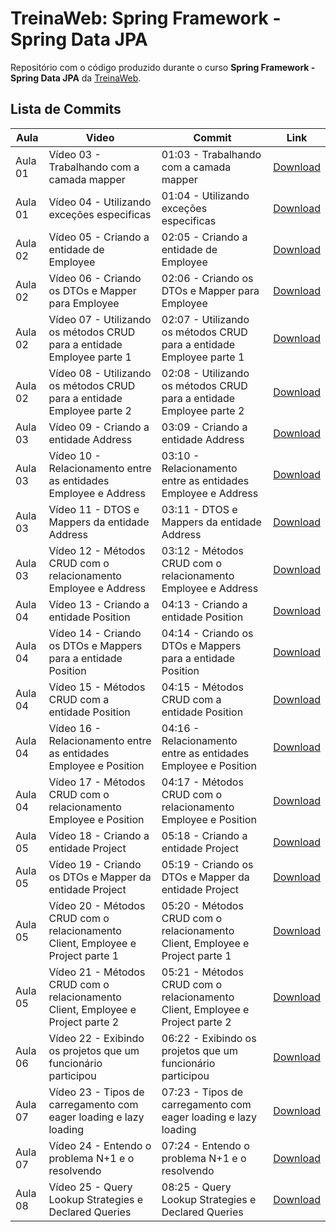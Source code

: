 # TreinaWeb: Spring Framework - Spring Data JPA

Repositório com o código produzido durante o curso **Spring Framework - Spring Data JPA** da [TreinaWeb](https://treinaweb.com.br/).

## Lista de Commits

| Aula    | Video                                                                           | Commit                                                                       | Link                                                                                                                                         |
| ------- | ------------------------------------------------------------------------------- | ---------------------------------------------------------------------------- | -------------------------------------------------------------------------------------------------------------------------------------------- |
| Aula 01 | Vídeo 03 - Trabalhando com a camada mapper                                      | 01:03 - Trabalhando com a camada mapper                                      | [Download](https://github.com/treinaweb/treinaweb-artigo-conhecendo-spring-data-jpa-v2/archive/39ba43f4b0567cfd547ea480b58b6cbb09f45bf7.zip) |
| Aula 01 | Vídeo 04 - Utilizando exceções especificas                                      | 01:04 - Utilizando exceções especificas                                      | [Download](https://github.com/treinaweb/treinaweb-artigo-conhecendo-spring-data-jpa-v2/archive/e0216ba6e4d83db1025f1e2ace834a72f14391fb.zip) |
| Aula 02 | Vídeo 05 - Criando a entidade de Employee                                       | 02:05 - Criando a entidade de Employee                                       | [Download](https://github.com/treinaweb/treinaweb-artigo-conhecendo-spring-data-jpa-v2/archive/02a821ab0ecae1b74eac68fb2e7c25a271865c90.zip) |
| Aula 02 | Vídeo 06 - Criando os DTOs e Mapper para Employee                               | 02:06 - Criando os DTOs e Mapper para Employee                               | [Download](https://github.com/treinaweb/treinaweb-artigo-conhecendo-spring-data-jpa-v2/archive/b31b366e7e1416d88f3d1a5882abcea04ca8f242.zip) |
| Aula 02 | Vídeo 07 - Utilizando os métodos CRUD para a entidade Employee parte 1          | 02:07 - Utilizando os métodos CRUD para a entidade Employee parte 1          | [Download](https://github.com/treinaweb/treinaweb-artigo-conhecendo-spring-data-jpa-v2/archive/e0e8be59381c40b2ba36d3347294410789dee42c.zip) |
| Aula 02 | Vídeo 08 - Utilizando os métodos CRUD para a entidade Employee parte 2          | 02:08 - Utilizando os métodos CRUD para a entidade Employee parte 2          | [Download](https://github.com/treinaweb/treinaweb-artigo-conhecendo-spring-data-jpa-v2/archive/5a7f1afce2ab5125ac839860bd73dfdf9b5837d7.zip) |
| Aula 03 | Vídeo 09 - Criando a entidade Address                                           | 03:09 - Criando a entidade Address                                           | [Download](https://github.com/treinaweb/treinaweb-artigo-conhecendo-spring-data-jpa-v2/archive/64664d1ac53c6056c41ef536878456f489218aa4.zip) |
| Aula 03 | Vídeo 10 - Relacionamento entre as entidades Employee e Address                 | 03:10 - Relacionamento entre as entidades Employee e Address                 | [Download](https://github.com/treinaweb/treinaweb-artigo-conhecendo-spring-data-jpa-v2/archive/f18ca4438b8683907104e5d81d01a20ddff492fd.zip) |
| Aula 03 | Vídeo 11 - DTOS e Mappers da entidade Address                                   | 03:11 - DTOS e Mappers da entidade Address                                   | [Download](https://github.com/treinaweb/treinaweb-artigo-conhecendo-spring-data-jpa-v2/archive/c395658494ebcf3876d290098215223c534a5ab5.zip) |
| Aula 03 | Vídeo 12 - Métodos CRUD com o relacionamento Employee e Address                 | 03:12 - Métodos CRUD com o relacionamento Employee e Address                 | [Download](https://github.com/treinaweb/treinaweb-artigo-conhecendo-spring-data-jpa-v2/archive/da8999a8950eb09f8bfc7b37142baa5a30b61c76.zip) |
| Aula 04 | Vídeo 13 - Criando a entidade Position                                          | 04:13 - Criando a entidade Position                                          | [Download](https://github.com/treinaweb/treinaweb-artigo-conhecendo-spring-data-jpa-v2/archive/efdc6b18ae3062ec256e688dcc16c7c3cc43b512.zip) |
| Aula 04 | Vídeo 14 - Criando os DTOs e Mappers para a entidade Position                   | 04:14 - Criando os DTOs e Mappers para a entidade Position                   | [Download](https://github.com/treinaweb/treinaweb-artigo-conhecendo-spring-data-jpa-v2/archive/30efb90c6d10c461c01a002225692dd0091cbec5.zip) |
| Aula 04 | Vídeo 15 - Métodos CRUD com a entidade Position                                 | 04:15 - Métodos CRUD com a entidade Position                                 | [Download](https://github.com/treinaweb/treinaweb-artigo-conhecendo-spring-data-jpa-v2/archive/5a73975c9a548d17bc23f5b640607ae7acb17c50.zip) |
| Aula 04 | Vídeo 16 - Relacionamento entre as entidades Employee e Position                | 04:16 - Relacionamento entre as entidades Employee e Position                | [Download](https://github.com/treinaweb/treinaweb-artigo-conhecendo-spring-data-jpa-v2/archive/7cb33bbd32abd937215123826f3e7bed1c381dd8.zip) |
| Aula 04 | Vídeo 17 - Métodos CRUD com o relacionamento Employee e Position                | 04:17 - Métodos CRUD com o relacionamento Employee e Position                | [Download](https://github.com/treinaweb/treinaweb-artigo-conhecendo-spring-data-jpa-v2/archive/764f2658a836317e2e5f8f69f912056c6dff6027.zip) |
| Aula 05 | Vídeo 18 - Criando a entidade Project                                           | 05:18 - Criando a entidade Project                                           | [Download](https://github.com/treinaweb/treinaweb-artigo-conhecendo-spring-data-jpa-v2/archive/912709bb4e3d983a41ad60aa06e6173dbe8aa8b0.zip) |
| Aula 05 | Vídeo 19 - Criando os DTOs e Mapper da entidade Project                         | 05:19 - Criando os DTOs e Mapper da entidade Project                         | [Download](https://github.com/treinaweb/treinaweb-artigo-conhecendo-spring-data-jpa-v2/archive/8a7acb61376c95190c6181dda5bcc72dd4d6535d.zip) |
| Aula 05 | Vídeo 20 - Métodos CRUD com o relacionamento Client, Employee e Project parte 1 | 05:20 - Métodos CRUD com o relacionamento Client, Employee e Project parte 1 | [Download](https://github.com/treinaweb/treinaweb-artigo-conhecendo-spring-data-jpa-v2/archive/bdff4d79f1d0d535aa9e454e100b953ee94945ce.zip) |
| Aula 05 | Vídeo 21 - Métodos CRUD com o relacionamento Client, Employee e Project parte 2 | 05:21 - Métodos CRUD com o relacionamento Client, Employee e Project parte 2 | [Download](https://github.com/treinaweb/treinaweb-artigo-conhecendo-spring-data-jpa-v2/archive/b7da6a44534fb6d20be28f2aff03c7f0a0e81981.zip) |
| Aula 06 | Vídeo 22 - Exibindo os projetos que um funcionário participou                   | 06:22 - Exibindo os projetos que um funcionário participou                   | [Download](https://github.com/treinaweb/treinaweb-artigo-conhecendo-spring-data-jpa-v2/archive/520043d84c47bc2113f7a2159ba1e78c679a1d13.zip) |
| Aula 07 | Vídeo 23 - Tipos de carregamento com eager loading e lazy loading               | 07:23 - Tipos de carregamento com eager loading e lazy loading               | [Download](https://github.com/treinaweb/treinaweb-artigo-conhecendo-spring-data-jpa-v2/archive/38f4acefb80d6417cd97ab80801729e8aee1e830.zip) |
| Aula 07 | Vídeo 24 - Entendo o problema N+1 e o resolvendo                                | 07:24 - Entendo o problema N+1 e o resolvendo                                | [Download](https://github.com/treinaweb/treinaweb-artigo-conhecendo-spring-data-jpa-v2/archive/0b648123fc0504bde169004e3d72ec68b1a16b9d.zip) |
| Aula 08 | Vídeo 25 - Query Lookup Strategies e Declared Queries                           | 08:25 - Query Lookup Strategies e Declared Queries                           | [Download](https://github.com/treinaweb/treinaweb-artigo-conhecendo-spring-data-jpa-v2/archive/ad36191a8471e56cdb02bb812926119dbb799a2e.zip) |

